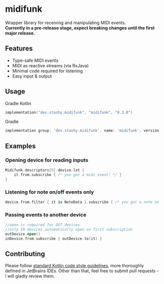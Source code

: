 # midifunk

Wrapper library for receiving and manipulating MIDI events.  
**Currently in a pre-release stage, expect breaking changes until the first major release.**

## Features

* Type-safe MIDI events
* MIDI as reactive streams (via RxJava)
* Minimal code required for listening
* Easy input & output

## Usage

Gradle Kotlin

```kotlin
implementation("dev.stashy.midifunk", "midifunk", "0.3.0")
```

Gradle

```groovy
implementation group: 'dev.stashy.midifunk', name: 'midifunk', version: '0.3.0'
```

## Examples

### Opening device for reading inputs

```kotlin
Midifunk.descriptors[0].device.let {
    it.from.subscribe { /* you got a midi event! */ }
}
```

### Listening for note on/off events only

```kotlin
device.from.filter { it is NoteData }.subscribe { /* you got a note on or off event! */ }
```

### Passing events to another device

```kotlin
//open is required for OUT devices
//only IN devices automatically open on first subscription
outDevice.open()
inDevice.from.subscribe { outDevice.to(it) }
```

## Contributing

Please follow [standard Kotlin code style guidelines][1], more thoroughly defined in JetBrains IDEs. Other than that,
feel free to submit pull requests - I will gladly review them.

[1]: https://kotlinlang.org/docs/reference/coding-conventions.html
